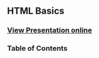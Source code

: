 ## HTML Basics
### [View Presentation online](https://rawgit.com/TelerikAcademy/HTML-Basics/slides/index.html)
### Table of Contents
